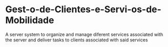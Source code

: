 # Gest-o-de-Clientes-e-Servi-os-de-Mobilidade
A server system to organize and manage diferent services associated with the server and deliver tasks to clients associated with said services
